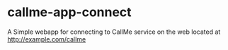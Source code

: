 # callme-app-connect
A Simple webapp for connecting to CallMe service on the web located at http://example.com/callme
